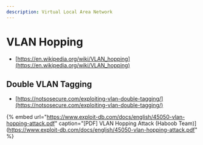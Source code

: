 ```yaml
---
description: Virtual Local Area Network
---
```


# VLAN Hopping

* [https://en.wikipedia.org/wiki/VLAN_hopping](https://en.wikipedia.org/wiki/VLAN_hopping)




## Double VLAN Tagging

* [https://notsosecure.com/exploiting-vlan-double-tagging/](https://notsosecure.com/exploiting-vlan-double-tagging/)

{% embed url="https://www.exploit-db.com/docs/english/45050-vlan-hopping-attack.pdf" caption="[PDF] VLAN Hopping Attack (Haboob Team)](https://www.exploit-db.com/docs/english/45050-vlan-hopping-attack.pdf" %}
